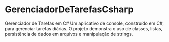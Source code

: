 # GerenciadorDeTarefasCsharp
Gerenciador de Tarefas em C#  Um aplicativo de console, construído em C#, para gerenciar tarefas diárias. O projeto demonstra o uso de classes, listas, persistência de dados em arquivos e manipulação de strings.
